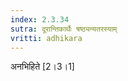 ```yaml
---
index: 2.3.34
sutra: दूरान्तिकार्थैः षष्ठ्यन्यतरस्याम्‌
vritti: adhikara
---
```


 अनभिहिते [2।3।1] 